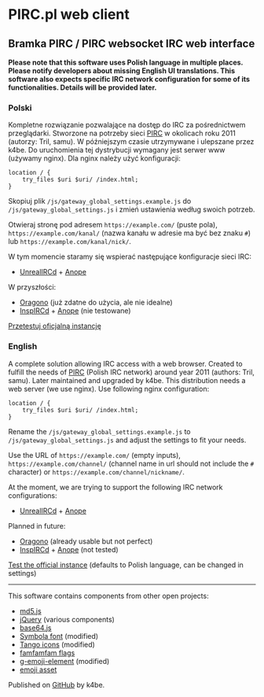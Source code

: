# PIRC.pl web client
## Bramka PIRC / PIRC websocket IRC web interface
**Please note that this software uses Polish language in multiple places. Please notify developers about missing English UI translations. This software also expects specific IRC network configuration for some of its functionalities. Details will be provided later.**

### Polski
Kompletne rozwiązanie pozwalające na dostęp do IRC za pośrednictwem przeglądarki.
Stworzone na potrzeby sieci [PIRC](https://pirc.pl/) w okolicach roku 2011 (autorzy: Tril, samu).
W późniejszym czasie utrzymywane i ulepszane przez k4be. Do uruchomienia tej dystrybucji wymagany jest serwer www (używamy nginx).
Dla nginx należy użyć konfiguracji:
```
location / {
	try_files $uri $uri/ /index.html;
}
```
Skopiuj plik `/js/gateway_global_settings.example.js` do `/js/gateway_global_settings.js` i zmień ustawienia według swoich potrzeb.

Otwieraj stronę pod adresem `https://example.com/` (puste pola), `https://example.com/kanal/` (nazwa kanału w adresie ma być bez znaku `#`) lub `https://example.com/kanal/nick/`.

W tym momencie staramy się wspierać następujące konfiguracje sieci IRC:
- [UnrealIRCd](https://www.unrealircd.org/) + [Anope](https://anope.org/)

W przyszłości:
- [Oragono](https://oragono.io/) (już zdatne do użycia, ale nie idealne)
- [InspIRCd](https://www.inspircd.org/) + [Anope](https://anope.org/) (nie testowane)

[Przetestuj oficjalną instancję](https://bramka.pirc.pl/)

### English
A complete solution allowing IRC access with a web browser. Created to fulfill the needs of [PIRC](https://pirc.pl/) (Polish IRC network)
around year 2011 (authors: Tril, samu). Later maintained and upgraded by k4be. This distribution needs a web server (we use nginx).
Use following nginx configuration:
```
location / {
	try_files $uri $uri/ /index.html;
}
```
Rename the `/js/gateway_global_settings.example.js` to `/js/gateway_global_settings.js` and adjust the settings to fit your needs.

Use the URL of `https://example.com/` (empty inputs), `https://example.com/channel/` (channel name in url should not include the `#` character) or `https://example.com/channel/nickname/`.

At the moment, we are trying to support the following IRC network configurations:
- [UnrealIRCd](https://www.unrealircd.org/) + [Anope](https://anope.org/)

Planned in future:
- [Oragono](https://oragono.io/) (already usable but not perfect)
- [InspIRCd](https://www.inspircd.org/) + [Anope](https://anope.org/) (not tested)

[Test the official instance](https://bramka.pirc.pl/) (defaults to Polish language, can be changed in settings)

----

This software contains components from other open projects:
- [md5.js](https://github.com/AndreasPizsa/md5-jkmyers)
- [jQuery](https://jquery.org/) (various components)
- [base64.js](https://gist.github.com/chrisyip/5764115)
- [Symbola font](https://fontlibrary.org/en/font/symbola) (modified)
- [Tango icons](https://commons.wikimedia.org/wiki/Tango_icons) (modified)
- [famfamfam flags](http://www.famfamfam.com/lab/icons/flags/)
- [g-emoji-element](https://github.com/github/g-emoji-element) (modified)
- [emoji asset](https://github.com/rodrigopolo/emoji-assets/tree/master/Microsoft/40)

Published on [GitHub](https://github.com/pirc-pl/pirc-gateway/) by k4be.
